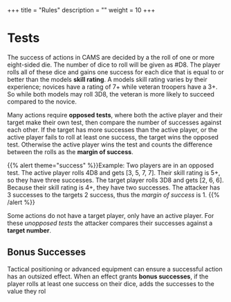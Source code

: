 +++
title = "Rules"
description = ""
weight = 10
+++

# Tests
The success of actions in CAMS are decided by a the roll of one or more eight-sided die. The number of dice to roll will be given as #D8. The player rolls all of these dice and gains one success for each dice that is equal to or better than the models __skill rating__. A models skill rating varies by their experience; novices have a rating of 7+ while veteran troopers have a 3+. So while both models may roll 3D8, the veteran is more likely to succeed compared to the novice.

Many actions require __opposed tests__, where both the active player and their target make their own test, then compare the number of successes against each other. If the target has more successes than the active player, or the active player fails to roll at least one success, the target wins the opposed test. Otherwise the active player wins the test and counts the difference between the rolls as the __margin of success__.

{{% alert theme="success" %}}Example: Two players are in an opposed test. The active player rolls 4D8 and gets [3, 5, 7, 7]. Their skill rating is 5+, so they have three successes. The target player rolls 3D8 and gets [2, 6, 6]. Because their skill rating is 4+, they have two successes. The attacker has 3 successes to the targets 2 success, thus the _margin of success_ is 1. {{% /alert %}}

Some actions do not have a target player, only have an active player. For these _unopposed tests_ the attacker compares their successes against a __target number__. 

## Bonus Successes
Tactical positioning or advanced equipment can ensure a successful action has an outsized effect. When an effect grants __bonus successes__, if the player rolls at least one success on their dice, adds the successes to the value they rol